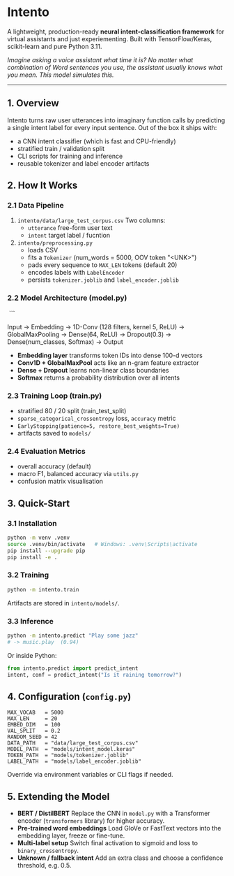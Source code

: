 # Intento

A lightweight, production-ready **neural intent-classification framework** for virtual assistants and just experiementing.
Built with TensorFlow/Keras, scikit-learn and pure Python 3.11.

_Imagine asking a voice assistant what time it is?
No matter what combination of Word sentences you use, the assistant usually knows what you mean. This model simulates this._

---

## 1. Overview

Intento turns raw user utterances into imaginary function calls by predicting a single intent label for every input sentence.
Out of the box it ships with:

- a CNN intent classifier (which is fast and CPU-friendly)
- stratified train / validation split
- CLI scripts for training and inference
- reusable tokenizer and label encoder artifacts

## 2. How It Works

### 2.1 Data Pipeline

1. `intento/data/large_test_corpus.csv`
   Two columns:
   - `utterance` free-form user text
   - `intent` target label / fucntion
2. `intento/preprocessing.py`
   - loads CSV
   - fits a `Tokenizer` (num_words = 5000, OOV token "\<UNK>")
   - pads every sequence to `MAX_LEN` tokens (default 20)
   - encodes labels with `LabelEncoder`
   - persists `tokenizer.joblib` and `label_encoder.joblib`

### 2.2 Model Architecture (model.py)

<IMAGE HERE>
```

Input -> Embedding -> 1D-Conv (128 filters, kernel 5, ReLU)
-> GlobalMaxPooling
-> Dense(64, ReLU) -> Dropout(0.3)
-> Dense(num_classes, Softmax) -> Output

- **Embedding layer** transforms token IDs into dense 100-d vectors
- **Conv1D + GlobalMaxPool** acts like an n-gram feature extractor
- **Dense + Dropout** learns non-linear class boundaries
- **Softmax** returns a probability distribution over all intents

### 2.3 Training Loop (train.py)

- stratified 80 / 20 split (train_test_split)
- `sparse_categorical_crossentropy` loss, `accuracy` metric
- `EarlyStopping(patience=5, restore_best_weights=True)`
- artifacts saved to `models/`

### 2.4 Evaluation Metrics

- overall accuracy (default)
- macro F1, balanced accuracy via `utils.py`
- confusion matrix visualisation

## 3. Quick-Start

### 3.1 Installation

```bash
python -m venv .venv
source .venv/bin/activate   # Windows: .venv\Scripts\activate
pip install --upgrade pip
pip install -e .
```

### 3.2 Training

```bash
python -m intento.train
```

Artifacts are stored in `intento/models/`.

### 3.3 Inference

```bash
python -m intento.predict "Play some jazz"
# -> music.play  (0.94)
```

Or inside Python:

```python
from intento.predict import predict_intent
intent, conf = predict_intent("Is it raining tomorrow?")
```

## 4. Configuration (`config.py`)

```
MAX_VOCAB   = 5000
MAX_LEN     = 20
EMBED_DIM   = 100
VAL_SPLIT   = 0.2
RANDOM_SEED = 42
DATA_PATH   = "data/large_test_corpus.csv"
MODEL_PATH  = "models/intent_model.keras"
TOKEN_PATH  = "models/tokenizer.joblib"
LABEL_PATH  = "models/label_encoder.joblib"
```

Override via environment variables or CLI flags if needed.

## 5. Extending the Model

- **BERT / DistilBERT**
  Replace the CNN in `model.py` with a Transformer encoder (`transformers` library) for higher accuracy.
- **Pre-trained word embeddings**
  Load GloVe or FastText vectors into the embedding layer, freeze or fine-tune.
- **Multi-label setup**
  Switch final activation to sigmoid and loss to `binary_crossentropy`.
- **Unknown / fallback intent**
  Add an extra class and choose a confidence threshold, e.g. 0.5.
